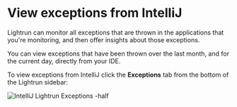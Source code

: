 # View exceptions from IntelliJ

Lightrun can monitor all exceptions that are thrown in the applications that you're monitoring, and then offer insights about those exceptions.

You can view exceptions that have been thrown over the last month, and for the current day, directly from your IDE.

To view exceptions from IntelliJ click the **Exceptions** tab from the bottom of the Lightrun sidebar:

![IntelliJ Lightrun Exceptions -half](../assets/images/plugin-exceptions.png)